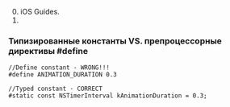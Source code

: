0. iOS Guides.
1. 

### Типизированные константы VS. препроцессорные директивы #define

```objc
//Define constant - WRONG!!!
#define ANIMATION_DURATION 0.3

//Typed constant - CORRECT
#static const NSTimerInterval kAnimationDuration = 0.3;
```






